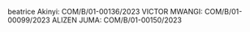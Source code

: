 beatrice Akinyi: COM/B/01-00136/2023
VICTOR MWANGI: COM/B/01-00099/2023
ALIZEN JUMA: COM/B/01-00150/2023
